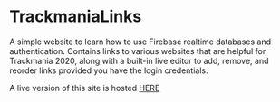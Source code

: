 # TrackmaniaLinks

A simple website to learn how to use Firebase realtime databases and authentication. Contains links to various websites that are helpful for Trackmania 2020, along with a built-in live editor to add, remove, and reorder links provided you have the login credentials.

A live version of this site is hosted [HERE](https://trackmanialinks.netlify.app/)
